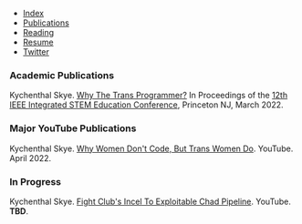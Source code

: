 - [Index](/)
- [Publications](/pub_temp)
- [Reading](/reading)
- [Resume](/resume.pdf)
- [Twitter](https://www.twitter.com/skymochi64)

### Academic Publications

Kychenthal Skye. [Why The Trans Programmer?](https://arxiv.org/ftp/arxiv/papers/2205/2205.01553.pdf) In Proceedings of the [12th IEEE Integrated STEM Education Conference](https://ewh.ieee.org/conf/stem/), Princeton NJ, March 2022.

### Major YouTube Publications

Kychenthal Skye. [Why Women Don't Code, But Trans Women Do](https://youtu.be/k3lAdCd6f84). YouTube. April 2022.

<!-- ### Reed Quest Publications -->

<!-- Kychenthal Skye, EditorL EditorF! [AAAA](https://reedquest.org/). [The Reed College Quest](https://reedquest.org/). September 2022. -->

### In Progress

Kychenthal Skye. [Fight Club's Incel To Exploitable Chad Pipeline](). YouTube. **TBD**.
